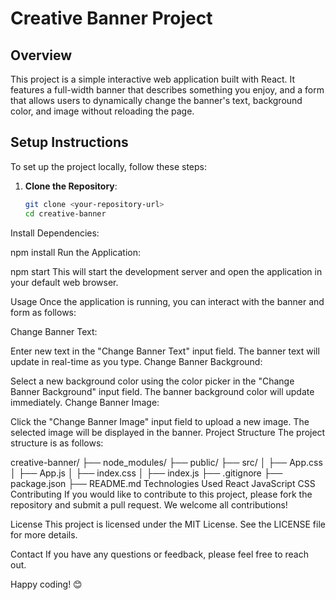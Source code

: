 # Creative Banner Project

## Overview
This project is a simple interactive web application built with React. It features a full-width banner that describes something you enjoy, and a form that allows users to dynamically change the banner's text, background color, and image without reloading the page.

## Setup Instructions
To set up the project locally, follow these steps:

1. **Clone the Repository**:
   ```bash
   git clone <your-repository-url>
   cd creative-banner
Install Dependencies:

npm install
Run the Application:

npm start
This will start the development server and open the application in your default web browser.

Usage
Once the application is running, you can interact with the banner and form as follows:

Change Banner Text:

Enter new text in the "Change Banner Text" input field.
The banner text will update in real-time as you type.
Change Banner Background:

Select a new background color using the color picker in the "Change Banner Background" input field.
The banner background color will update immediately.
Change Banner Image:

Click the "Change Banner Image" input field to upload a new image.
The selected image will be displayed in the banner.
Project Structure
The project structure is as follows:

creative-banner/
├── node_modules/
├── public/
├── src/
│   ├── App.css
│   ├── App.js
│   ├── index.css
│   ├── index.js
├── .gitignore
├── package.json
├── README.md
Technologies Used
React
JavaScript
CSS
Contributing
If you would like to contribute to this project, please fork the repository and submit a pull request. We welcome all contributions!

License
This project is licensed under the MIT License. See the LICENSE file for more details.

Contact
If you have any questions or feedback, please feel free to reach out.

Happy coding! 😊
